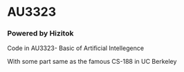 # AU3323

### Powered by Hizitok
Code in AU3323- Basic of Artificial Intellegence

With some part same as the famous CS-188 in UC Berkeley
